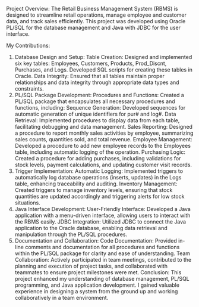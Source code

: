 Project Overview: 
The Retail Business Management System (RBMS) is designed to streamline retail operations, manage employee and customer data, and track sales efficiently. This project was developed using Oracle PL/SQL for the database management and Java with JDBC for the user interface.

My Contributions:
1. Database Design and Setup:
	Table Creation: Designed and implemented six key tables: Employees, Customers, Products, Prod_Discnt, Purchases, and Logs. Developed 	SQL scripts for creating these tables in Oracle.
	Data Integrity: Ensured that all tables maintain proper relationships and data integrity through appropriate data types and 		constraints.
2. PL/SQL Package Development:
	Procedures and Functions: Created a PL/SQL package that encapsulates all necessary procedures and functions, including:
	Sequence Generation: Developed sequences for automatic generation of unique identifiers for pur# and log#.
	Data Retrieval: Implemented procedures to display data from each table, facilitating debugging and data management.
	Sales Reporting: Designed a procedure to report monthly sales activities by employee, summarizing sales counts, quantities sold, and 	total revenue.
	Employee Management: Developed a procedure to add new employee records to the Employees table, including automatic logging of the 	operation.
	Purchasing Logic: Created a procedure for adding purchases, including validations for stock levels, payment calculations, and updating 	customer visit records.
3. Trigger Implementation:
	Automatic Logging: Implemented triggers to automatically log database operations (inserts, updates) in the Logs table, enhancing 	traceability and auditing.
	Inventory Management: Created triggers to manage inventory levels, ensuring that stock quantities are updated accordingly and 		triggering alerts for low stock situations.
4. Java Interface Development:
	User-Friendly Interface: Developed a Java application with a menu-driven interface, allowing users to interact with the RBMS easily.
	JDBC Integration: Utilized JDBC to connect the Java application to the Oracle database, enabling data retrieval and manipulation 	through the PL/SQL procedures.
5. Documentation and Collaboration:
	Code Documentation: Provided in-line comments and documentation for all procedures and functions within the PL/SQL package for clarity 	and ease of understanding.
	Team Collaboration: Actively participated in team meetings, contributed to the planning and execution of project tasks, and 		collaborated with teammates to ensure project milestones were met.
Conclusion:
This project enhanced my understanding of database management, PL/SQL programming, and Java application development. I gained valuable experience in designing a system from the ground up and working collaboratively in a team environment.

